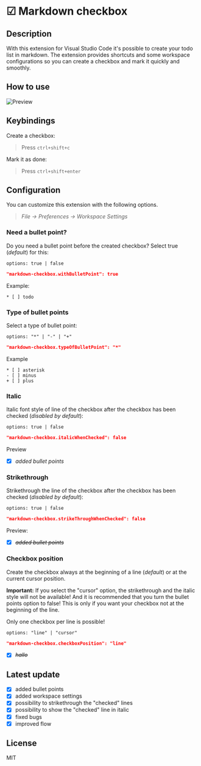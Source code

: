 # ☑ Markdown checkbox
## Description
With this extension for Visual Studio Code it's possible to create your todo list in markdown. The extension provides shortcuts and some workspace configurations so you can create a checkbox and mark it quickly and smoothly.  

## How to use

![Preview](https://raw.githubusercontent.com/PKief/vscode-extension-markdown-checkbox/withimages/images/preview.gif)

## Keybindings
Create a checkbox:

> Press `ctrl+shift+c`

Mark it as done:

> Press `ctrl+shift+enter`


## Configuration
You can customize this extension with the following options.

> *File -> Preferences -> Workspace Settings*


### Need a bullet point?
Do you need a bullet point before the created checkbox? Select true (*default*) for this:

    options: true | false

```json
"markdown-checkbox.withBulletPoint": true
```
Example:
```
* [ ] todo
```

### Type of bullet points
Select a type of bullet point:

    options: "*" | "-" | "+"
  
```json
"markdown-checkbox.typeOfBulletPoint": "*"
```

Example
```
* [ ] asterisk
- [ ] minus
+ [ ] plus
```

### Italic
Italic font style of line of the checkbox after the checkbox has been checked (*disabled by default*):

    options: true | false
  
```json
"markdown-checkbox.italicWhenChecked": false
```
Preview
* [X] *added bullet points*

### Strikethrough
Strikethrough the line of the checkbox after the checkbox has been checked (*disabled by default*):

    options: true | false
  
```json
"markdown-checkbox.strikeThroughWhenChecked": false
```
Preview:
* [X] ~~*added bullet points*~~

### Checkbox position
Create the checkbox always at the beginning of a line (*default*) or at the current cursor position.

**Important:** If you select the "cursor" option, the strikethrough and the italic style will not be available! And it is recommended that you turn the bullet points option to false! This is only if you want your checkbox not at the beginning of the line.

Only one checkbox per line is possible!

    options: "line" | "cursor"

```json
"markdown-checkbox.checkboxPosition": "line"
```

* [X] ~~*hallo*~~

## Latest update

* [X] added bullet points
* [X] added workspace settings 
* [X] possibility to strikethrough the "checked" lines
* [X] possibility to show the "checked" line in italic 
* [X] fixed bugs
* [X] improved flow

## License
MIT